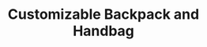 ---
layout: project
active: true
permalink: /optari__backpack_handbag/
order: 19
title: "Customizable Backpack and Handbag"
client: "Optari"
year: 2006
sector: "Fashion accessories"
link: "https://www.instagram.com/optari/"
Description: 'Customizable backpack and handbag: playful and eye-catching back-to-school accessories.'
brief: “After achieving significant market success with our design of the Sol Tote, Optari requested us to create several more products for their brand.” 
solution: “An EVA front panel transforms a classic backpack into a canvas for customizable play. The small, purse-size crossover is a form factor that allows for playful fashion every day.”
quote:
awards:
Services:
- "ideation"
- "user-centered design"
- "brand growth" 
- "3D CAD modeling"
- "color, material, finish selection (CMF)"
- "design documentation (tech pack)"
main_image: "/assets/images/projects/optari__backpack_handbag/h_w_Optari backpack_.jpg"
images:
 - "/assets/images/projects/optari__backpack_handbag/p_w_Optari backpack_01.jpg"
 - "/assets/images/projects/optari__backpack_handbag/p_w_Optari backpack_02.jpg"
 - "/assets/images/projects/optari__backpack_handbag/p_w_Optari backpack_03.jpg"
---